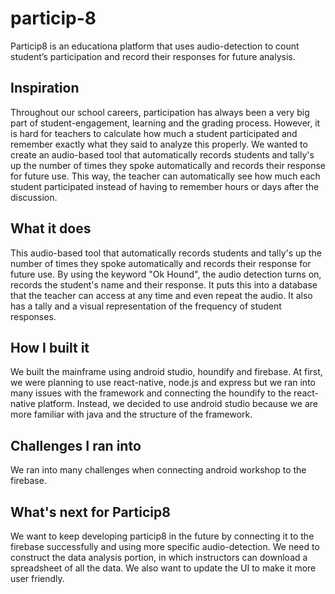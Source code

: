 # particip-8
Particip8 is an educationa platform that uses audio-detection to count student’s participation and record their responses for future analysis.
## Inspiration
Throughout our school careers, participation has always been a very big part of student-engagement, learning and the grading process. However, it is hard for teachers to calculate how much a student participated and remember exactly what they said to analyze this properly. We wanted to create an audio-based tool that automatically records students and tally's up the number of times they spoke automatically and records their response for future use. This way, the teacher can automatically see how much each student participated instead of having to remember hours or days after the discussion. 

## What it does
This audio-based tool that automatically records students and tally's up the number of times they spoke automatically and records their response for future use. By using the keyword "Ok Hound", the audio detection turns on, records the student's name and their response. It puts this into a database that the teacher can access at any time and even repeat the audio. It also has a tally and a visual representation of the frequency of student responses.  

## How I built it
We built the mainframe using android studio, houndify and firebase. At first, we were planning to use react-native, node.js and express but we ran into many issues with the framework and connecting the houndify to the react-native platform. Instead, we decided to use android studio because we are more familiar with java and the structure of the framework. 

## Challenges I ran into

We ran into many challenges when connecting android workshop to the firebase. 


## What's next for Particip8

We want to keep developing particip8 in the future by connecting it to the firebase successfully and using more specific audio-detection. We need to construct the data analysis portion, in which instructors can download a spreadsheet of all the data. We also want to update the UI to make it more user friendly.
